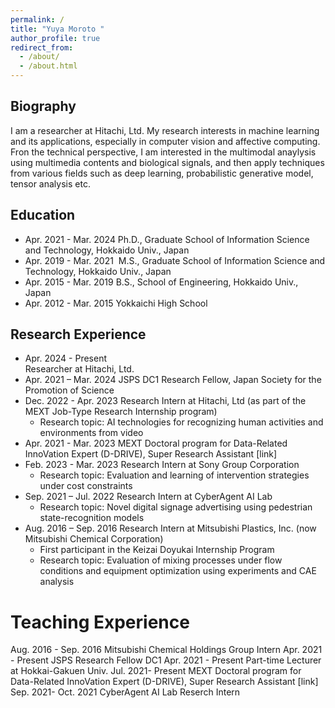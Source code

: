 ```yaml
---
permalink: /
title: "Yuya Moroto "
author_profile: true
redirect_from: 
  - /about/
  - /about.html
---
```


## Biography
I am a researcher at Hitachi, Ltd.
My research interests in machine learning and its applications, especially in computer vision and affective computing. Fron the technical perspective, I am interested in the multimodal anaylysis using multimedia contents and biological signals, and then apply techniques from various fields such as deep learning, probabilistic generative model, tensor analysis etc.

## Education
- Apr. 2021 - Mar. 2024 
  Ph.D., Graduate School of Information Science and Technology, Hokkaido Univ., Japan
- Apr. 2019 - Mar. 2021 
  M.S., Graduate School of Information Science and Technology, Hokkaido Univ., Japan
- Apr. 2015 - Mar. 2019
  B.S., School of Engineering, Hokkaido Univ., Japan
- Apr. 2012 - Mar. 2015
  Yokkaichi High School

## Research Experience
- Apr. 2024 - Present  
  Researcher at Hitachi, Ltd.
- Apr. 2021 – Mar. 2024
  JSPS DC1 Research Fellow, Japan Society for the Promotion of Science
- Dec. 2022 - Apr. 2023
  Research Intern at Hitachi, Ltd (as part of the MEXT Job-Type Research Internship program)
  - Research topic: AI technologies for recognizing human activities and environments from video
- Apr. 2021 - Mar. 2023
  MEXT Doctoral program for Data-Related InnoVation Expert (D-DRIVE), Super Research Assistant [link]
- Feb. 2023 - Mar. 2023
  Research Intern at Sony Group Corporation
  - Research topic: Evaluation and learning of intervention strategies under cost constraints
- Sep. 2021 – Jul. 2022
  Research Intern at CyberAgent AI Lab
  - Research topic: Novel digital signage advertising using pedestrian state-recognition models
- Aug. 2016 – Sep. 2016
  Research Intern at Mitsubishi Plastics, Inc. (now Mitsubishi Chemical Corporation)
  - First participant in the Keizai Doyukai Internship Program
  - Research topic: Evaluation of mixing processes under flow conditions and equipment optimization using experiments and CAE analysis

# Teaching Experience 
Aug. 2016 - Sep. 2016 Mitsubishi Chemical Holdings Group Intern
Apr. 2021 - Present JSPS Research Fellow DC1
Apr. 2021 - Present Part-time Lecturer at Hokkai-Gakuen Univ.
Jul. 2021- Present MEXT Doctoral program for Data-Related InnoVation Expert (D-DRIVE), Super Research Assistant [link]
Sep. 2021- Oct. 2021 CyberAgent AI Lab Reserch Intern